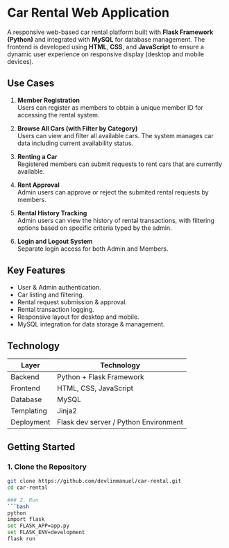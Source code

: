 # Car Rental Web Application

A responsive web-based car rental platform built with **Flask Framework (Python)** and integrated with **MySQL** for database management. 
The frontend is developed using **HTML**, **CSS**, and **JavaScript** to ensure a dynamic user experience on responsive display (desktop and mobile devices).

## Use Cases

1. **Member Registration**  
   Users can register as members to obtain a unique member ID for accessing the rental system.

2. **Browse All Cars (with Filter by Category)**  
   Users can view and filter all available cars. The system manages car data including current availability status.

3. **Renting a Car**  
   Registered members can submit requests to rent cars that are currently available.

4. **Rent Approval**  
   Admin users can approve or reject the submited rental requests by members.

5. **Rental History Tracking**  
   Admin users can view the history of rental transactions, with filtering options based on specific criteria typed by the admin.

6. **Login and Logout System**  
   Separate login access for both Admin and Members.

## Key Features

- User & Admin authentication.
- Car listing and filtering.
- Rental request submission & approval.
- Rental transaction logging.
- Responsive layout for desktop and mobile.
- MySQL integration for data storage & management.

## Technology

| Layer         | Technology                            |
|---------------|---------------------------------------|
| Backend       | Python + Flask Framework              |
| Frontend      | HTML, CSS, JavaScript                 |
| Database      | MySQL                                 |
| Templating    | Jinja2                                |
| Deployment    | Flask dev server / Python Environment |

## Getting Started

### 1. Clone the Repository
```bash
git clone https://github.com/devlinmanuel/car-rental.git
cd car-rental

### 2. Run 
```bash
python
import flask
set FLASK_APP=app.py
set FLASK_ENV=development
flask run
